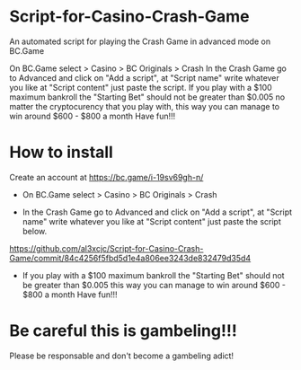 # Script-for-Casino-Crash-Game
An automated script for playing the Crash Game in advanced mode on BC.Game

On BC.Game select > Casino > BC Originals > Crash
In the Crash Game go to Advanced and click on "Add a script", at "Script name" write whatever you like at "Script content" just paste the script.
If you play with a $100 maximum bankroll the "Starting Bet" should not be greater than $0.005 no matter the cryptocurency that you play with, this way you can manage to win around $600 - $800 a month
Have fun!!!

# How to install

Create an account at https://bc.game/i-19sv69gh-n/

- On BC.Game select > Casino > BC Originals > Crash

- In the Crash Game go to Advanced and click on "Add a script", at "Script name" write whatever you like at "Script content" just paste the script below.

https://github.com/al3xcjc/Script-for-Casino-Crash-Game/commit/84c4256f5fbd5d1e4a806ee3243de832479d35d4

- If you play with a $100 maximum bankroll the "Starting Bet" should not be greater than $0.005 this way you can manage to win around $600 - $800 a month
Have fun!!!

# Be careful this is gambeling!!!
Please be responsable and don't become a gambeling adict!
